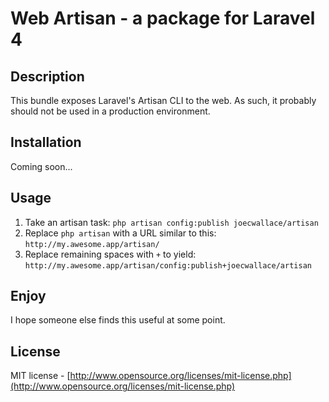 # Web Artisan - a package for Laravel 4

## Description

This bundle exposes Laravel's Artisan CLI to the web. As such, it probably should not be used in a production environment.

## Installation

Coming soon...

## Usage

1. Take an artisan task: ``` php artisan config:publish joecwallace/artisan ```
1. Replace ``` php artisan ``` with a URL similar to this: ``` http://my.awesome.app/artisan/ ```
1. Replace remaining spaces with ``` + ``` to yield: ```http://my.awesome.app/artisan/config:publish+joecwallace/artisan ```

## Enjoy

I hope someone else finds this useful at some point.

## License

MIT license - [http://www.opensource.org/licenses/mit-license.php](http://www.opensource.org/licenses/mit-license.php)
